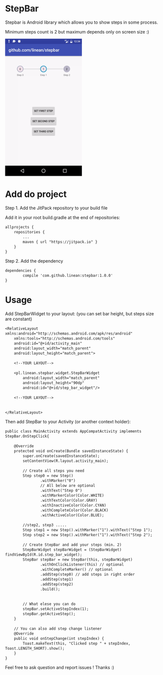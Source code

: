 # StepBar
Stepbar is Android library which allows you to show steps in some process.

Minimum steps count is 2 but maximum depends only on screen size :)


<img src="https://github.com/linean/stepbar/blob/master/image/sample_gif.gif" width="250">

# Add do project 

Step 1. Add the JitPack repository to your build file

Add it in your root build.gradle at the end of repositories:

	allprojects {
		repositories {
			...
			maven { url "https://jitpack.io" }
		}
	}
Step 2. Add the dependency

	dependencies {
	        compile 'com.github.linean:stepbar:1.0.0'
	}

# Usage

Add StepBarWidget to your layout: (you can set bar height, but steps size are constant)

    <RelativeLayout xmlns:android="http://schemas.android.com/apk/res/android"
        xmlns:tools="http://schemas.android.com/tools"
        android:id="@+id/activity_main"
        android:layout_width="match_parent"
        android:layout_height="match_parent">
        
        <!--YOUR LAYOUT-->

        <pl.linean.stepbar.widget.StepBarWidget
            android:layout_width="match_parent"
            android:layout_height="90dp"
            android:id="@+id/step_bar_widget"/>
            
        <!--YOUR LAYOUT-->


    </RelativeLayout>

Then add StepBar to your Activity (or another context holder):

    public class MainActivity extends AppCompatActivity implements StepBar.OnStepClick{

        @Override
        protected void onCreate(Bundle savedInstanceState) {
            super.onCreate(savedInstanceState);
            setContentView(R.layout.activity_main);

            // Create all steps you need
            Step step0 = new Step()
                    .withMarker("0")
                    // All below are optional
                    .withText("Step 0")
                    .withMarkerColor(Color.WHITE)
                    .withTextColor(Color.GRAY)
                    .withInactiveColor(Color.CYAN)
                    .withCompleteColor(Color.BLACK)
                    .withActiveColor(Color.BLUE);

            //step2, step3 .....
            Step step1 = new Step().withMarker("1").withText("Step 1");
            Step step2 = new Step().withMarker("1").withText("Step 2");

            // Create StepBar and add your steps (min. 2)
            StepBarWidget stepBarWidget = (StepBarWidget) findViewById(R.id.step_bar_widget);
            StepBar stepBar = new StepBar(this, stepBarWidget)
                    .withOnClickListener(this) // optional
                    .withCompleteMarker() // optional
                    .addStep(step0) // add steps in right order
                    .addStep(step1)
                    .addStep(step2)
                    .build();


            // What elese you can do
            stepBar.setActiveStepIndex(1);
            stepBar.getActiveStep();
        }

        // You can also add step change listener
        @Override
        public void onStepChange(int stepIndex) {
            Toast.makeText(this, "Clicked step " + stepIndex, Toast.LENGTH_SHORT).show();
        }
    }

Feel free to ask question and report issues !
Thanks :) 
